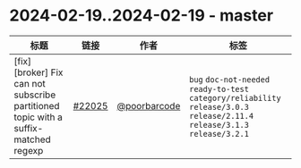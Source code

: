 # 2024-02-19..2024-02-19 - master
| 标题 | 链接 | 作者 | 标签 |
| - | :--: | :--: | - |
| [fix] [broker] Fix can not subscribe partitioned topic with a suffix-matched regexp | [#22025](https://github.com/apache/pulsar/pull/22025) | [@poorbarcode](https://github.com/poorbarcode) | `bug` `doc-not-needed` `ready-to-test` `category/reliability` `release/3.0.3` `release/2.11.4` `release/3.1.3` `release/3.2.1`  | 
